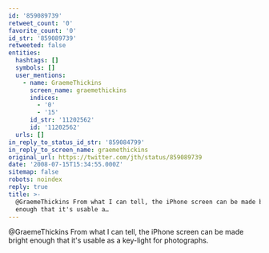 ```yaml
---
id: '859089739'
retweet_count: '0'
favorite_count: '0'
id_str: '859089739'
retweeted: false
entities:
  hashtags: []
  symbols: []
  user_mentions:
    - name: GraemeThickins
      screen_name: graemethickins
      indices:
        - '0'
        - '15'
      id_str: '11202562'
      id: '11202562'
  urls: []
in_reply_to_status_id_str: '859084799'
in_reply_to_screen_name: graemethickins
original_url: https://twitter.com/jth/status/859089739
date: '2008-07-15T15:34:55.000Z'
sitemap: false
robots: noindex
reply: true
title: >-
  @GraemeThickins From what I can tell, the iPhone screen can be made bright
  enough that it's usable a…
---
```


@GraemeThickins From what I can tell, the iPhone screen can be made bright enough that it's usable as a key-light for photographs.